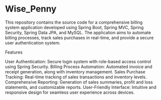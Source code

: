 # Wise_Penny

This repository contains the source code for a comprehensive billing system application developed using Spring Boot, Spring MVC, Spring Security, Spring Data JPA, and MySQL. The application aims to automate billing processes, track sales purchases in real-time, and provide a secure user authentication system.

Features


User Authentication: Secure login system with role-based access control using Spring Security.
Billing Process Automation: Automated invoice and receipt generation, along with inventory management.
Sales Purchase Tracking: Real-time tracking of sales transactions and inventory levels.
Comprehensive Reporting: Generation of sales summaries, profit and loss statements, and customizable reports.
User-Friendly Interface: Intuitive and responsive design for seamless user experience across devices.
